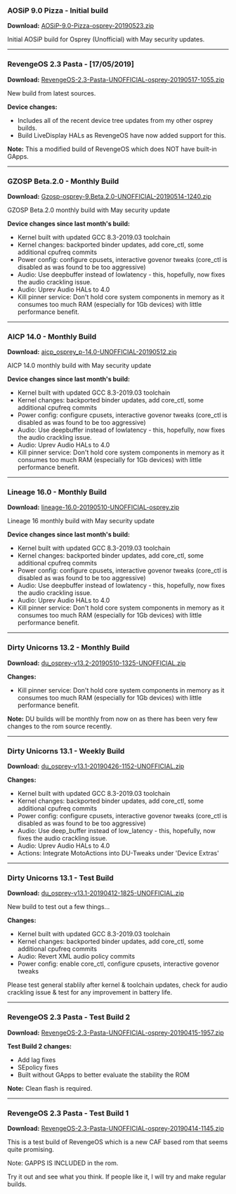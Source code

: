 ### AOSiP 9.0 Pizza - Initial build

**Download:** [AOSiP-9.0-Pizza-osprey-20190523.zip](https://www.androidfilehost.com/?fid=3556969557455274906)

Initial AOSiP build for Osprey (Unofficial) with May security updates.

<hr>

### RevengeOS 2.3 Pasta - [17/05/2019]

**Download:** [RevengeOS-2.3-Pasta-UNOFFICIAL-osprey-20190517-1055.zip](https://www.androidfilehost.com/?fid=1395089523397967749)

New build from latest sources.

**Device changes:**
 - Includes all of the recent device tree updates from my other osprey builds.
 - Build LiveDisplay HALs as RevengeOS have now added support for this.

**Note:** This a modified build of RevengeOS which does NOT have built-in GApps.

<hr>

### GZOSP Beta.2.0 - Monthly Build

**Download:** [Gzosp-osprey-9.Beta.2.0-UNOFFICIAL-20190514-1240.zip](https://www.androidfilehost.com/?fid=1395089523397965709)

GZOSP Beta.2.0 monthly build with May security update

**Device changes since last month's build:**
- Kernel built with updated GCC 8.3-2019.03 toolchain
- Kernel changes: backported binder updates, add core_ctl, some additional cpufreq commits
- Power config: configure cpusets, interactive govenor tweaks (core_ctl is disabled as was found to be too aggressive)
- Audio: Use deepbuffer instead of lowlatency - this, hopefully, now fixes the audio crackling issue.
- Audio: Uprev Audio HALs to 4.0
- Kill pinner service: Don't hold core system components in memory as it consumes too much RAM (especially for 1Gb devices) with little performance benefit.

<hr>

### AICP 14.0 - Monthly Build

**Download:** [aicp_osprey_p-14.0-UNOFFICIAL-20190512.zip](https://www.androidfilehost.com/?fid=1395089523397964656)

AICP 14.0 monthly build with May security update

**Device changes since last month's build:**
- Kernel built with updated GCC 8.3-2019.03 toolchain
- Kernel changes: backported binder updates, add core_ctl, some additional cpufreq commits
- Power config: configure cpusets, interactive govenor tweaks (core_ctl is disabled as was found to be too aggressive)
- Audio: Use deepbuffer instead of lowlatency - this, hopefully, now fixes the audio crackling issue.
- Audio: Uprev Audio HALs to 4.0
- Kill pinner service: Don't hold core system components in memory as it consumes too much RAM (especially for 1Gb devices) with little performance benefit.

<hr>

### Lineage 16.0 - Monthly Build

**Download:** [lineage-16.0-20190510-UNOFFICIAL-osprey.zip](https://www.androidfilehost.com/?fid=1395089523397963295)

Lineage 16 monthly build with May security update

**Device changes since last month's build:**
- Kernel built with updated GCC 8.3-2019.03 toolchain
- Kernel changes: backported binder updates, add core_ctl, some additional cpufreq commits
- Power config: configure cpusets, interactive govenor tweaks (core_ctl is disabled as was found to be too aggressive)
- Audio: Use deepbuffer instead of lowlatency - this, hopefully, now fixes the audio crackling issue.
- Audio: Uprev Audio HALs to 4.0
- Kill pinner service: Don't hold core system components in memory as it consumes too much RAM (especially for 1Gb devices) with little performance benefit.

<hr>

### Dirty Unicorns 13.2 - Monthly Build

**Download:** [du_osprey-v13.2-20190510-1325-UNOFFICIAL.zip](https://www.androidfilehost.com/?fid=1395089523397963054)

**Changes:**
 - Kill pinner service: Don't hold core system components in memory as it consumes too much RAM (especially for 1Gb devices) with little performance benefit.

**Note:** DU builds will be monthly from now on as there has been very few changes to the rom source recently.

<hr>

### Dirty Unicorns 13.1 - Weekly Build

**Download:** [du_osprey-v13.1-20190426-1152-UNOFFICIAL.zip](https://www.androidfilehost.com/?fid=1395089523397953532)

**Changes:**
- Kernel built with updated GCC 8.3-2019.03 toolchain
- Kernel changes: backported binder updates, add core_ctl, some additional cpufreq commits
- Power config: configure cpusets, interactive govenor tweaks (core_ctl is disabled as was found to be too aggressive)
- Audio: Use deep_buffer instead of low_latency - this, hopefully, now fixes the audio crackling issue.
- Audio: Uprev Audio HALs to 4.0
- Actions: Integrate MotoActions into DU-Tweaks under 'Device Extras'

<hr>

### Dirty Unicorns 13.1 - Test Build

**Download:** [du_osprey-v13.1-20190412-1825-UNOFFICIAL.zip](https://www.androidfilehost.com/?fid=1395089523397944555)

New build to test out a few things...

**Changes:**
- Kernel built with updated GCC 8.3-2019.03 toolchain
- Kernel changes: backported binder updates, add core_ctl, some additional cpufreq commits
- Audio: Revert XML audio policy commits
- Power config: enable core_ctl, configure cpusets, interactive govenor tweaks

Please test general stablily after kernel & toolchain updates, check for audio crackling issue & test for any improvement in battery life.

<hr>

### RevengeOS 2.3 Pasta - Test Build 2

**Download:** [RevengeOS-2.3-Pasta-UNOFFICIAL-osprey-20190415-1957.zip](https://www.androidfilehost.com/?fid=1395089523397944194)

**Test Build 2 changes:**
- Add lag fixes
- SEpolicy fixes
- Built without GApps to better evaluate the stability the ROM

**Note:** Clean flash is required.

<hr>

### RevengeOS 2.3 Pasta - Test Build 1

**Download:** [RevengeOS-2.3-Pasta-UNOFFICIAL-osprey-20190414-1145.zip](https://www.androidfilehost.com/?fid=1395089523397943036)

This is a test build of RevengeOS which is a new CAF based rom that seems quite promising.

Note: GAPPS IS INCLUDED in the rom.

Try it out and see what you think. If people like it, I will try and make regular builds.

